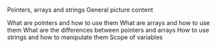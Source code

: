 Pointers, arrays and strings
General picture content

What are pointers and how to use them
What are arrays and how to use them
What are the differences between pointers and arrays
How to use strings and how to manipulate them
Scope of variables

